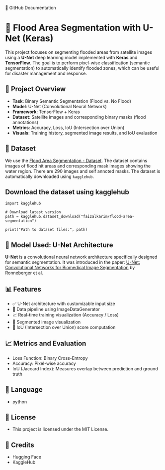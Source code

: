 📄 GitHub Documentation

# 🌊 Flood Area Segmentation with U-Net (Keras)
This project focuses on segmenting flooded areas from satellite images using a **U-Net** deep learning model implemented with **Keras** and **TensorFlow**. The goal is to perform pixel-wise classification (semantic segmentation) to automatically identify flooded zones, which can be useful for disaster management and response.


## 📌 Project Overview
- **Task**: Binary Semantic Segmentation (Flood vs. No Flood)
- **Model**: U-Net (Convolutional Neural Network)
- **Framework**: TensorFlow + Keras
- **Dataset**: Satellite images and corresponding binary masks (flood annotations)
- **Metrics**: Accuracy, Loss, IoU (Intersection over Union)
- **Visuals**: Training history, segmented image results, and IoU evaluation


## 📂 Dataset
We use the [Flood Area Segmentation - Dataset](https://www.kaggle.com/datasets/faizalkarim/flood-area-segmentation/data). The dataset contains images of flood hit areas and corresponding mask images showing the water region. There are 290 images and self annoted masks. The dataset is automatically downloaded using `kagglehub`.


## Download the dataset using kagglehub
```
import kagglehub

# Download latest version
path = kagglehub.dataset_download("faizalkarim/flood-area-segmentation")

print("Path to dataset files:", path)
```


## 🧠 Model Used: U-Net Architecture

**U-Net** is a convolutional neural network architecture specifically designed for semantic segmentation. It was introduced in the paper: [U-Net: Convolutional Networks for Biomedical Image Segmentation](https://arxiv.org/abs/1505.04597) by Ronneberger et al.


## 📊 Features
- ✅ U-Net architecture with customizable input size
- 📁 Data pipeline using ImageDataGenerator
- 📈 Real-time training visualization (Accuracy / Loss)
- 📸 Segmented image visualization
- 📐 IoU (Intersection over Union) score computation


## 📈 Metrics and Evaluation
- Loss Function: Binary Cross-Entropy
- Accuracy: Pixel-wise accuracy
- IoU (Jaccard Index): Measures overlap between prediction and ground truth


## 📘 Language
- python

## 📄 License
- This project is licensed under the MIT License.

## 🙌 Credits
- Hugging Face
- KaggleHub